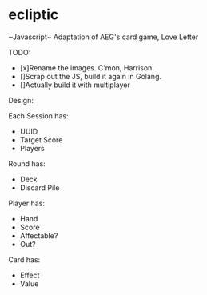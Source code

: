 # ecliptic
~Javascript~ Adaptation of AEG's card game, Love Letter

TODO: 
- [x]Rename the images.  C'mon, Harrison.
- []Scrap out the JS, build it again in Golang. 
- []Actually build it with multiplayer


Design:

Each Session has:
- UUID
- Target Score
- Players

Round has:
- Deck
- Discard Pile

Player has:
- Hand
- Score
- Affectable?
- Out?

Card has:
- Effect
- Value